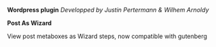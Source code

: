 **Wordpress plugin**
*Developped by Justin Pertermann & Wilhem Arnoldy*


****Post As Wizard****

View post metaboxes as Wizard steps, now compatible with gutenberg
